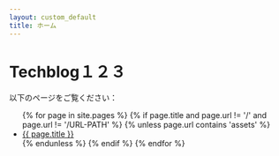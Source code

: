 ```yaml
---
layout: custom_default
title: ホーム
---
```


# Techblog１２３

以下のページをご覧ください：

<ul>
{% for page in site.pages %}
  {% if page.title and page.url != '/' and page.url != '/URL-PATH' %}
    {% unless page.url contains 'assets'  %}
      <li><a href="{{ page.url }}">{{ page.title }}</a></li>
    {% endunless %}
  {% endif %}
{% endfor %}
</ul>
